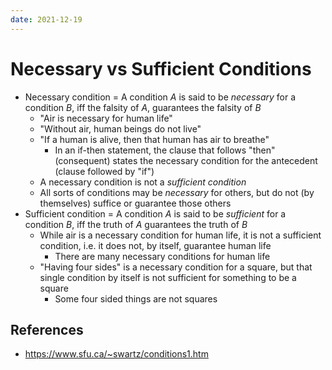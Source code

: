 ```yaml
---
date: 2021-12-19
---
```


# Necessary vs Sufficient Conditions

- Necessary condition = A condition $A$ is said to be _necessary_ for a condition $B$, iff the falsity of $A$, guarantees the falsity of $B$
  - "Air is necessary for human life"
  - "Without air, human beings do not live"
  - "If a human is alive, then that human has air to breathe"
    - In an if-then statement, the clause that follows "then" (consequent) states the necessary condition for the antecedent (clause followed by "if")
  - A necessary condition is not a _sufficient condition_
  - All sorts of conditions may be _necessary_ for others, but do not (by themselves) suffice or guarantee those others
- Sufficient condition = A condition $A$ is said to be _sufficient_ for a condition $B$, iff the truth of $A$ guarantees the truth of $B$
  - While air is a necessary condition for human life, it is not a sufficient condition, i.e. it does not, by itself, guarantee human life
    - There are many necessary conditions for human life
  - "Having four sides" is a necessary condition for a square, but that single condition by itself is not sufficient for something to be a square
    - Some four sided things are not squares

## References

- https://www.sfu.ca/~swartz/conditions1.htm

